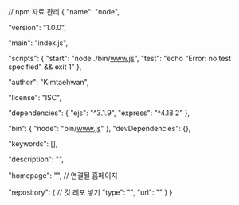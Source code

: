 // npm 자료 관리
{
  "name": "node",

  "version": "1.0.0",

  "main": "index.js",

  "scripts": {
    "start": "node ./bin/www.js",
    "test": "echo \"Error: no test specified\" && exit 1"
  },

  "author": "Kimtaehwan",

  "license": "ISC",

  "dependencies": {
    "ejs": "^3.1.9",
    "express": "^4.18.2"
  },

  "bin": {
    "node": "bin/www.js"
  },
  "devDependencies": {},

  "keywords": [],

  "description": "",

  "homepage": "", // 연결될 홈페이지

  "repository": { // 깃 레포 넣기
    "type": "",
    "url": ""
  }
}